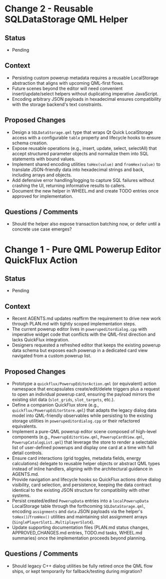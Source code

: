 # Change 2 - Reusable SQLDataStorage QML Helper
## Status
- Pending
## Context
- Persisting custom powerup metadata requires a reusable LocalStorage abstraction that aligns with upcoming QML-first flows.
- Future scenes beyond the editor will need convenient insert/update/select helpers without duplicating imperative JavaScript.
- Encoding arbitrary JSON payloads in hexadecimal ensures compatibility with the storage backend's text constraints.

## Proposed Changes
- Design a `SQLDataStorage.qml` type that wraps Qt Quick LocalStorage access with a configurable `table` property and lifecycle hooks to ensure schema creation.
- Expose reusable operations (e.g., insert, update, select, selectAll) that accept structured parameter objects and normalize them into SQL statements with bound values.
- Implement shared encoding utilities `toHex(value)` and `fromHex(value)` to translate JSON-friendly data into hexadecimal strings and back, including arrays and objects.
- Add defensive error handling/logging to capture SQL failures without crashing the UI, returning informative results to callers.
- Document the new helper in WHEEL.md and create TODO entries once approved for implementation.

## Questions / Comments
- Should the helper also expose transaction batching now, or defer until a concrete use case emerges?

# Change 1 - Pure QML Powerup Editor QuickFlux Action
## Status
- Pending
## Context
- Recent AGENTS.md updates reaffirm the requirement to drive new work through PLAN.md with tightly scoped implementation steps.
- The current powerup editor lives in `powerupeditordialog.cpp` with imperative widget code that conflicts with the QML-first direction and lacks QuickFlux integration.
- Designers requested a refreshed editor that keeps the existing powerup data schema but exposes each powerup in a dedicated card view navigated from a custom powerup list.

## Proposed Changes
- Prototype a `quickflux/PowerupEditorAction.qml` (or equivalent) action namespace that encapsulates create/edit/delete triggers plus a request to open an individual powerup card, ensuring the payload mirrors the existing slot data (`slot_grids`, `slot_targets`, etc.).
- Define a companion QuickFlux store (e.g., `quickflux/PowerupEditorStore.qml`) that adapts the legacy dialog data model into QML-friendly observables while persisting to the existing storage utilities in `powerupeditordialog.cpp` or their refactored equivalents.
- Implement a pure-QML powerup editor scene composed of high-level components (e.g., `PowerupEditorView.qml`, `PowerupCardView.qml`, `PowerupCatalogList.qml`) that leverage the store to render a selectable list of user-defined powerups and display one card at a time with full detail controls.
- Ensure card interactions (grid toggles, metadata fields, energy calculations) delegate to reusable helper objects or abstract QML types instead of inline handlers, aligning with the architectural guidance in AGENTS.md.
- Provide navigation and lifecycle hooks so QuickFlux actions drive dialog visibility, card selection, and persistence, keeping the data contract identical to the existing JSON structure for compatibility with other systems.
- Persist created/edited `PowerupData` entries into a `localPowerupData` LocalStorage table through the forthcoming `SQLDataStorage.qml`, encoding `assignments` and `data` JSON payloads via the helper's `toHex()`/`fromHex()` utilities and maintaining slot assignment arrays (`SinglePlayerSlot1`…`MultiplayerSlot4`).
- Update supporting documentation files (PLAN.md status changes, APPROVED_CHANGES.md entries, TODO.md tasks, WHEEL.md summaries) once the implementation proceeds beyond planning.

## Questions / Comments
- Should legacy C++ dialog utilities be fully retired once the QML flow ships, or kept temporarily for fallback/testing during migration?
